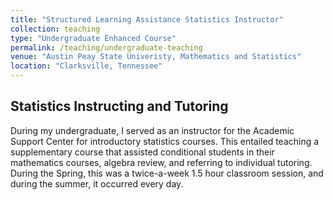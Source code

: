 ```yaml
---
title: "Structured Learning Assistance Statistics Instructor"
collection: teaching
type: "Undergraduate Enhanced Course"
permalink: /teaching/undergraduate-teaching
venue: "Austin Peay State Univeristy, Mathematics and Statistics"
location: "Clarksville, Tennessee"
---
```


## Statistics Instructing and Tutoring
During my undergraduate, I served as an instructor for the Academic Support Center for introductory statistics courses. This entailed teaching a supplementary course that assisted conditional students in their mathematics courses, algebra review, and referring to individual tutoring. During the Spring, this was a twice-a-week 1.5 hour classroom session, and during the summer, it occurred every day.